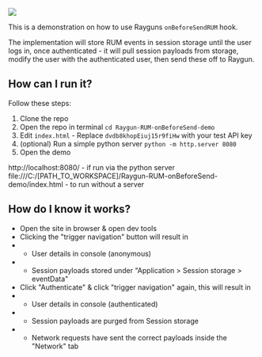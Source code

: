 ![](https://assets-global.website-files.com/5e2701b416b6d176f5007781/6344bbf42c1388b9f34a5c6f_logo-colour-stylised-2.svg)

This is a demonstration on how to use Rayguns `onBeforeSendRUM` hook.

The implementation will store RUM events in session storage until the user logs in, once authenticated - it will pull session payloads from storage, modify the user with the authenticated user, then send these off to Raygun.
## How can I run it?

Follow these steps:
1. Clone the repo 
2. Open the repo in terminal `cd Raygun-RUM-onBeforeSend-demo` 
3. Edit `index.html` - Replace `dvdb8khopEiuj15r9fiHw` with your test API key 
4. (optional) Run a simple python server `python -m http.server 8080`
5. Open the demo

http://localhost:8080/ - if run via the python server  
file:///C:/[PATH_TO_WORKSPACE]/Raygun-RUM-onBeforeSend-demo/index.html - to run without a server

## How do I know it works?
- Open the site in browser & open dev tools
- Clicking the "trigger navigation" button will result in
- - User details in console (anonymous)
- - Session payloads stored under "Application > Session storage > eventData"
- Click "Authenticate" & click "trigger navigation" again, this will result in
- - User details in console (authenticated)
- - Session payloads are purged from Session storage
- - Network requests have sent the correct payloads inside the "Network" tab
